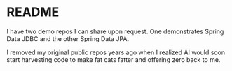 # README

I have two demo repos I can share upon request. One demonstrates Spring Data JDBC and the other Spring Data JPA.

I removed my original public repos years ago when I realized AI would soon start harvesting code to make fat cats fatter and offering zero back to me.
